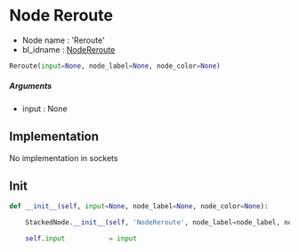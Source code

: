 # Node Reroute

- Node name : 'Reroute'
- bl_idname : [NodeReroute](https://docs.blender.org/api/current/bpy.types.NodeReroute.html)


``` python
Reroute(input=None, node_label=None, node_color=None)
```
##### Arguments

- input : None

## Implementation

No implementation in sockets

## Init

``` python
def __init__(self, input=None, node_label=None, node_color=None):

    StackedNode.__init__(self, 'NodeReroute', node_label=node_label, node_color=node_color)

    self.input           = input
```

